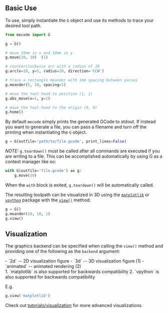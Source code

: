 ## Basic Use

To use, simply instantiate the `G` object and use its methods to trace your
desired tool path.

```python
from mecode import G

g = G()

# move 10mm in x and 10mm in y
g.move(10, 10)  (1)

# counterclockwise arc with a radius of 20
g.arc(x=10, y=5, radius=20, direction='CCW')

# trace a rectangle meander with 1mm spacing between passes
g.meander(5, 10, spacing=1)

# move the tool head to position (1, 1)
g.abs_move(x=1, y=1)  

# move the tool head to the origin (0, 0)
g.home()
```

By default `mecode` simply prints the generated GCode to stdout. If instead you
want to generate a file, you can pass a filename and turn off the printing when
instantiating the `G` object.

```python
g = G(outfile='path/to/file.gcode', print_lines=False)
```

*NOTE:* `g.teardown()` must be called after all commands are executed if you
are writing to a file. This can be accomplished automatically by using G as
a context manager like so:

```python
with G(outfile='file.gcode') as g:
    g.move(10)
```

When the `with` block is exited, `g.teardown()` will be automatically called.

The resulting toolpath can be visualized in 3D using the [`matplotlib`](https://matplotlib.org/) or [`vpython`](https://vpython.org/)
package with the [`view()`](/mecode/api-reference/mecode/#mecode.main.G.view) method:

```python
g = G()
g.meander(10, 10, 1)
g.view()
```

## Visualization
The graphics backend can be specified when calling the `view()` method and providing one of the following as the `backend` argument:

<div class="annotate" markdown>
- `2d` -- 2D visualization figure
- `3d` -- 3D visualization figure (1)
- `animated` -- animated rendering (2)
</div>
1.  `matplotlib` is also supported for backwards compatibility
2.  `vpython` is also supported for backwards compatibility


E.g.
```python
g.view('matplotlib')
```

Check out [tutorials/visualization](tutorials/visualization.md) for more advanced visualizations.